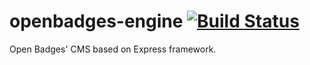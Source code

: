 # openbadges-engine [![Build Status](https://travis-ci.org/eGavr/openbadges-engine.svg)](https://travis-ci.org/eGavr/openbadges-engine)

Open Badges' CMS based on Express framework.
